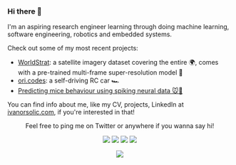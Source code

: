 ### Hi there 👋

I'm an aspiring research engineer learning through doing machine learning, software engineering, robotics and embedded systems.

Check out some of my most recent projects:
- [WorldStrat](https://github.com/worldstrat/worldstrat): a satellite imagery dataset covering the entire 🌍, comes with a pre-trained multi-frame super-resolution model 📸
- [ori.codes](https://ori.codes): a self-driving RC car 🏎️
- [Predicting mice behaviour using spiking neural data 🐭🧠](https://ivanorsolic.com/project/neuromatch)

You can find info about me, like my CV, projects, LinkedIn at [ivanorsolic.com](https://ivanorsolic.com), if you're interested in that!


<p align="center">
  Feel free to ping me on Twitter or anywhere if you wanna say hi!

  <p align="center">
  <!-- Code copied from jayhernandez! ♥ -->
    <a href="https://twitter.com/ivanorsolic" alt="Twitter"><img src="https://raw.githubusercontent.com/jayehernandez/jayehernandez/3f5402efef9a0ae89211a6e04609558e862ca616/readme/twitter-fill.svg"></a>
    <a href="https://www.linkedin.com/in/ivanorsolic/" alt="Linkedin"><img src="https://raw.githubusercontent.com/jayehernandez/jayehernandez/3f5402efef9a0ae89211a6e04609558e862ca616/readme/linkedin-fill.svg"></a>
    <a href="mailto:ivanorsolic@gmail.com" alt="E-mail"><img src="https://raw.githubusercontent.com/jayehernandez/jayehernandez/3f5402efef9a0ae89211a6e04609558e862ca616/readme/mail-fill.svg"></a>
    <a href="https://ori.codes" alt="Ori Codes Web"><img src="https://raw.githubusercontent.com/jayehernandez/jayehernandez/3f5402efef9a0ae89211a6e04609558e862ca616/readme/external-link-line.svg"></a>
    
  </p>
  <p align="center">
  <img src="https://github-readme-stats.vercel.app/api?username=ivanorsolic&show_icons=true&theme=cobalt"/>
  </p>
</p>


